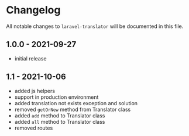 # Changelog

All notable changes to `laravel-translator` will be documented in this file.

## 1.0.0 - 2021-09-27

- initial release

## 1.1 - 2021-10-06

- added js helpers
- support in production environment
- added translation not exists exception and solution
- removed ``getOrNew`` method from Translator class
- added ``add`` method to Translator class
- added ``all`` method to Translator class
- removed routes
